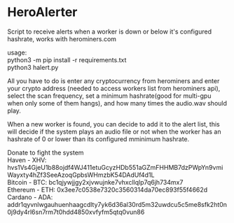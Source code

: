 # HeroAlerter
Script to receive alerts when a worker is down or below it's configured hashrate, works with herominers.com

usage:</br>
python3 -m pip install -r requirements.txt</br>
python3 halert.py


All you have to do is enter any cryptocurrency from herominers and enter your crypto address (needed to access workers list from herominers api), select the scan frequency, set a minimum hashrate(good for multi-gpu when only some of them hangs), and how many times the audio.wav should play.

When a new worker is found, you can decide to add it to the alert list, this will decide if the system plays an audio file or not when the worker has an hashrate of 0 or lower than its configured mminimum hashrate.

Donate to fight the system</br>Haven - XHV: hvs1Vs4GjeU1b88ojdf4WJ411etuGcyzHDb551aGZmFHHMB7dzPWpYn9vmiWayxty4hZf3SeeAzoqGpbsWHmzbK54DAdUf4d1L</br>
Bitcoin - BTC: bc1qjywjjgy2xjvwujnke7vhxcllqlp7q6jh734mx7</br>
Ethereum - ETH: 0x3ee7c0538e7320c3560314da70ec893f55f4662d</br>
Cardano - ADA: addr1qyvnlwgauhuenhaagcdlty7yk6d36al30rd5m32uwdcu5c5me8sfk2ht0n0j9dy4rl6sn7rm7t0hdd4850xvfyfm5qtq0vun86
